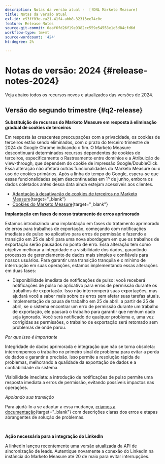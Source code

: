 ```yaml
---
description: Notas da versão atual -  [!DNL Marketo Measure]
title: Notas da versão atual
exl-id: e93ff03e-ea21-41f4-abb8-32313ee74c0c
feature: Release Notes
source-git-commit: 6aaf6fd26f19e9382cc559e54558e1c5d84cfd6d
workflow-type: tm+mt
source-wordcount: '424'
ht-degree: 2%

---
```


# Notas de versão: 2024 {#release-notes-2024}

Veja abaixo todos os recursos novos e atualizados das versões de 2024.

## Versão do segundo trimestre {#q2-release}

<p>

**Substituição de recursos do Marketo Measure em resposta à eliminação gradual de cookies de terceiros**

Em resposta às crescentes preocupações com a privacidade, os cookies de terceiros estão sendo eliminados, com o prazo do terceiro trimestre de 2024 do Google Chrome indicando o fim. O Marketo Measure descontinuará determinados recursos dependentes de cookies de terceiros, especificamente o Rastreamento entre domínios e a Atribuição de view-through, que dependem do cookie de impressão Google/DoubleClick. Essa alteração não afetará outras funcionalidades do Marketo Measure ou o uso de cookies primários. Após a linha do tempo do Google, espera-se que essas funcionalidades sejam descontinuadas em 1º de junho, embora os dados coletados antes dessa data ainda estejam acessíveis aos clientes.

* [Adaptação à desativação de cookies de terceiros no Marketo Measure](https://nation.marketo.com/t5/employee-blogs/adapting-to-third-party-cookie-deprecation-in-marketo-measure/ba-p/345110){target="_blank"}
* [Cookies do Marketo Measure](/help/marketo-measure-tracking/setting-up-tracking/marketo-measure-cookies.md){target="_blank"}

**Implantação em fases de nosso tratamento de erros aprimorado**

Estamos introduzindo uma implantação em fases do tratamento aprimorado de erros para trabalhos de exportação, começando com notificações imediatas de pulso no aplicativo para erros de permissão e fazendo a transição em 25 de abril para uma nova abordagem em que os trabalhos de exportação serão pausados no ponto de erro. Essa alteração tem como objetivo melhorar a integridade e a visibilidade dos dados, garantindo processos de gerenciamento de dados mais simples e confiáveis para nossos usuários. Para garantir uma transição tranquila e o mínimo de interrupção em suas operações, estamos implementando essas alterações em duas fases:

* Disponibilidade imediata de notificações de pulso: você receberá notificações de pulso no aplicativo para erros de permissão durante os trabalhos de exportação. Isso não interromperá suas exportações, mas ajudará você a saber mais sobre os erros sem afetar suas tarefas atuais.
* Implementação de pausa de trabalho em 25 de abril: a partir de 25 de abril, se o sistema encontrar um erro de permissão durante um trabalho de exportação, ele pausará o trabalho para garantir que nenhum dado seja ignorado. Você será notificado de qualquer problema e, uma vez corrigidas as permissões, o trabalho de exportação será retomado sem problemas de onde parou.

_Por que isso é importante_

Integridade de dados aprimorada e integração que não se torna obsoleta: interrompemos o trabalho no primeiro sinal de problema para evitar a perda de dados e garantir a precisão. Isso permite a resolução rápida de problemas, melhorando a qualidade da exportação de dados e a confiabilidade do sistema.

Visibilidade imediata: a introdução de notificações de pulso permite uma resposta imediata a erros de permissão, evitando possíveis impactos nas operações.

_Apoiando sua transição_

Para ajudá-lo a se adaptar a essa mudança, [criamos a documentação](/help/configuration-and-setup/getting-started-with-marketo-measure/error-notifications.md){target="_blank"} com descrições claras dos erros e etapas abrangentes de solução de problemas.

<br>

**Ação necessária para a integração do LinkedIn**

A linkedIn lançou recentemente uma versão atualizada da API de sincronização de leads. Autentique novamente a conexão do LinkedIn na instância do Marketo Measure até 20 de maio para evitar interrupções.

